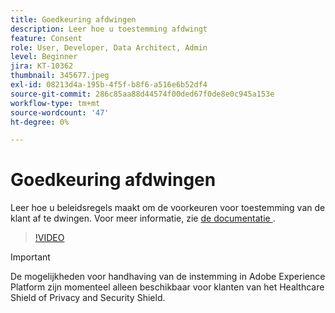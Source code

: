 ```yaml
---
title: Goedkeuring afdwingen
description: Leer hoe u toestemming afdwingt
feature: Consent
role: User, Developer, Data Architect, Admin
level: Beginner
jira: KT-10362
thumbnail: 345677.jpeg
exl-id: 08213d4a-195b-4f5f-b8f6-a516e6b52df4
source-git-commit: 286c85aa88d44574f00ded67f0de8e0c945a153e
workflow-type: tm+mt
source-wordcount: '47'
ht-degree: 0%

---
```


# Goedkeuring afdwingen

Leer hoe u beleidsregels maakt om de voorkeuren voor toestemming van de klant af te dwingen. Voor meer informatie, zie [ de documentatie ](https://experienceleague.adobe.com/docs/experience-platform/data-governance/enforcement/auto-enforcement.html?lang=nl-NL).

>[!VIDEO](https://video.tv.adobe.com/v/345677?learn=on&enablevpops)

>[!IMPORTANT]
>
> De mogelijkheden voor handhaving van de instemming in Adobe Experience Platform zijn momenteel alleen beschikbaar voor klanten van het Healthcare Shield of Privacy and Security Shield.

